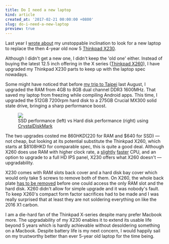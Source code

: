 ```yaml
---
title: Do I need a new laptop
kind: article
created_at: '2017-02-21 00:00:00 +0800'
slug: do-i-need-a-new-laptop
preview: true
---
```


Last year I [wrote about](/blog/looking-for-a-laptop) my unstoppable inclination
to look for a new laptop to replace the then 4-year old now 5 [Thinkpad X230](http://shop.lenovo.com/us/en/laptops/thinkpad/x-series/x230/).

Although I didn't get a new one, I didn't keep the 'old one' either. Instead of
buying the latest 12.5 inch offering in the X series ([Thinkpad X260](http://shop.lenovo.com/us/en/laptops/thinkpad/x-series/x260/)),
I have upgraded my Thinkpad X230 parts to keep up with the laptop spec
nowadays.

Some might have noticed that before [my trip to Taipei](/blog/working-in-taipei-for-a-month)
last August, I upgraded the RAM from 4GB to 8GB dual channel
DDR3 1600MHz. That saved my laptop from freezing while compiling Android
apps. This time, I upgraded the 512GB 7200rpm hard disk to a 275GB
Crucial MX300 solid state drive, bringing a sharp performance boost.

<figure>
<img src='./ssdvshdd.png'/>
<figcaption>SSD performance (left) vs Hard disk performance (right) using
<a href='http://crystalmark.info/software/CrystalDiskMark/index-e.html'>CrystalDiskMark</a></figcaption>
</figure>

The two upgrades costed me $860HKD ($220 for RAM and $640 for SSD)
&mdash; not cheap, but looking at its potential substitute the Thinkpad
X260, which starts at $8108HKD for comparable spec, this is quite a good
deal. Although X260 does use RAM with higher clock rate, a [slightly](http://cpuboss.com/cpus/Intel-Core-i5-6200U-vs-Intel-Core-i5-3210M)
[faster](http://cpu.userbenchmark.com/Compare/Intel-Core-i5-6200U-vs-Intel-Core-i5-3210M/m36796vs2719) CPU,
and an option to upgrade to a full HD IPS panel, X230 offers what X260
doesn't &mdash; upgradability.

X230 comes with RAM slots back cover and a hard disk bay cover which
would only take 5 screws to remove both of them. On X260, the whole back
plate [has to be removed](http://www.laptopmain.com/how-to-disassemble-lenovo-thinkpad-x260-to-upgrade-ssd-and-ram/)
before one could access the only RAM slot and the hard disk. X260
didn't allow for simple upgrade and it was nobody's fault. To keep X260's
compact form factor sacrifices had to be made and I was really surprised
that at least they are not soldering everything on like the 2016 X1 carbon.

I am a die-hard fan of the Thinkpad X-series despite many prefer Macbook
more. The upgradability of my X230 enables it to extend its usable life
beyond 5 years which is hardly achievable without desoldering something
on a Macbook. Despite battery life is my next concern, I would happily
sail on my trustworthy better than ever 5-year old laptop for the time being.

